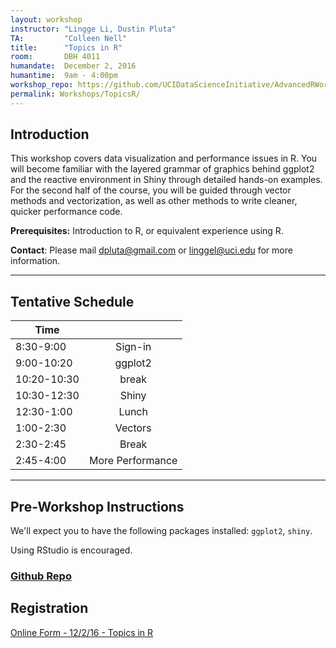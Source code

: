 ```yaml
---
layout: workshop
instructor: "Lingge Li, Dustin Pluta"
TA: 		"Colleen Nell"
title: 		"Topics in R"
room:		DBH 4011
humandate:	December 2, 2016
humantime:	9am - 4:00pm 
workshop_repo: https://github.com/UCIDataScienceInitiative/AdvancedRWorkshop 
permalink: Workshops/TopicsR/
---
```


## Introduction

This workshop covers data visualization and performance issues in R. You will become familiar with the layered grammar of graphics behind ggplot2 and the reactive environment in Shiny through detailed hands-on examples. For the second half of the course, you will be guided through vector methods and vectorization, as well as other methods to write cleaner, quicker performance code.


**Prerequisites:** Introduction to R, or equivalent experience using R.

**Contact**: Please mail [dpluta@gmail.com](mailto:dpluta@gmail.com) or [linggel@uci.edu](mailto:linggel@uci.edu) for more information.

* * *



## <a name="Schedule"></a>Tentative Schedule

| Time	       	|           	|
| ------------- |:-------------:|
| 8:30-9:00   | Sign-in 		|
| 9:00-10:20   | ggplot2  |
| 10:20-10:30   | break  |
| 10:30-12:30   | Shiny	|
| 12:30-1:00	| Lunch			|
| 1:00-2:30		| Vectors |
| 2:30-2:45		| Break			|
| 2:45-4:00	| More Performance |

* * *




## <a name="Instructions"></a>Pre-Workshop Instructions

We'll expect you to have the following packages installed: `ggplot2`, `shiny`.

Using RStudio is encouraged.


### <a name="Repo" href="https://github.com/UCIDataScienceInitiative/AdvancedRWorkshop">Github Repo</a>

## <a name="Registration"></a>Registration
<script type="text/javascript" src="https://uci-oai.formstack.com/forms/js.php/topics_r_120216"></script><noscript><a href="https://uci-oai.formstack.com/forms/topics_r_120216" title="Online Form">Online Form - 12/2/16 - Topics in R</a></noscript>

